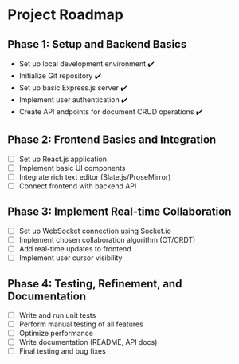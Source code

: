 # Project Roadmap

## Phase 1: Setup and Backend Basics
 -  Set up local development environment :heavy_check_mark:
 - Initialize Git repository :heavy_check_mark:
 - Set up basic Express.js server :heavy_check_mark:
 - Implement user authentication :heavy_check_mark:
 - Create API endpoints for document CRUD operations :heavy_check_mark:

## Phase 2: Frontend Basics and Integration
- [ ] Set up React.js application
- [ ] Implement basic UI components
- [ ] Integrate rich text editor (Slate.js/ProseMirror)
- [ ] Connect frontend with backend API

## Phase 3: Implement Real-time Collaboration
- [ ] Set up WebSocket connection using Socket.io
- [ ] Implement chosen collaboration algorithm (OT/CRDT)
- [ ] Add real-time updates to frontend
- [ ] Implement user cursor visibility

## Phase 4: Testing, Refinement, and Documentation
- [ ] Write and run unit tests
- [ ] Perform manual testing of all features
- [ ] Optimize performance
- [ ] Write documentation (README, API docs)
- [ ] Final testing and bug fixes

